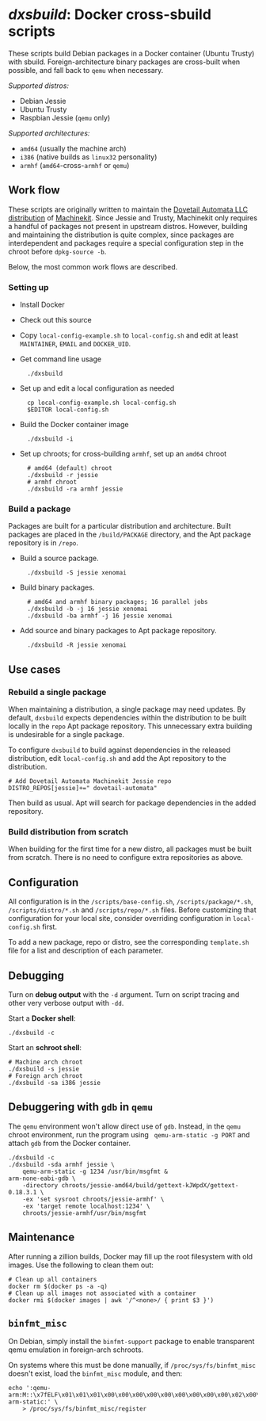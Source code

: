 # *dxsbuild*: Docker cross-sbuild scripts

These scripts build Debian packages in a Docker container (Ubuntu
Trusty) with sbuild. Foreign-architecture binary packages are
cross-built when possible, and fall back to `qemu` when necessary.

*Supported distros:*

- Debian Jessie
- Ubuntu Trusty
- Raspbian Jessie (`qemu` only)

*Supported architectures:*

- `amd64` (usually the machine arch)
- `i386` (native builds as `linux32` personality)
- `armhf` (`amd64`-cross-`armhf` or `qemu`)

## Work flow

These scripts are originally written to maintain the [Dovetail Automata
LLC distribution][1] of [Machinekit][2]. Since Jessie and Trusty, Machinekit
only requires a handful of packages not present in upstream distros.
However, building and maintaining the distribution is quite complex,
since packages are interdependent and packages require a special
configuration step in the chroot before `dpkg-source -b`.

Below, the most common work flows are described.

[1]: http://deb.dovetail-automata.com
[2]: http://machinekit.io

### Setting up

- Install Docker
- Check out this source
- Copy `local-config-example.sh` to `local-config.sh` and edit at least
  `MAINTAINER`, `EMAIL` and `DOCKER_UID`.
- Get command line usage

		./dxsbuild

- Set up and edit a local configuration as needed

		cp local-config-example.sh local-config.sh
		$EDITOR local-config.sh

- Build the Docker container image

		./dxsbuild -i

- Set up chroots; for cross-building `armhf`, set up an `amd64` chroot

		# amd64 (default) chroot
		./dxsbuild -r jessie
		# armhf chroot
		./dxsbuild -ra armhf jessie

### Build a package

Packages are built for a particular distribution and architecture.
Built packages are placed in the `/build/PACKAGE` directory, and the
Apt package repository is in `/repo`.

- Build a source package.

		./dxsbuild -S jessie xenomai

- Build binary packages.

		# amd64 and armhf binary packages; 16 parallel jobs
		./dxsbuild -b -j 16 jessie xenomai
		./dxsbuild -ba armhf -j 16 jessie xenomai

- Add source and binary packages to Apt package repository.

		./dxsbuild -R jessie xenomai

## Use cases

### Rebuild a single package

When maintaining a distribution, a single package may need updates. By
default, `dxsbuild` expects dependencies within the distribution to be
built locally in the `repo` Apt package repository. This unnecessary
extra building is undesirable for a single package.

To configure `dxsbuild` to build against dependencies in the released
distribution, edit `local-config.sh` and add the Apt repository to the
distribution.

	# Add Dovetail Automata Machinekit Jessie repo
	DISTRO_REPOS[jessie]+=" dovetail-automata"

Then build as usual.  Apt will search for package dependencies in the
added repository.

### Build distribution from scratch

When building for the first time for a new distro, all packages must
be built from scratch.  There is no need to configure extra
repositories as above.

## Configuration

All configuration is in the `/scripts/base-config.sh`,
`/scripts/package/*.sh`, `/scripts/distro/*.sh` and
`/scripts/repo/*.sh` files. Before customizing that configuration for
your local site, consider overriding configuration in
`local-config.sh` first.

To add a new package, repo or distro, see the corresponding
`template.sh` file for a list and description of each parameter.

## Debugging

Turn on **debug output** with the `-d` argument.  Turn on script tracing
and other very verbose output with `-dd`.

Start a **Docker shell**:

    ./dxsbuild -c

Start an **schroot shell**:

    # Machine arch chroot
    ./dxsbuild -s jessie
    # Foreign arch chroot
    ./dxsbuild -sa i386 jessie

## Debuggering with `gdb` in `qemu`

The `qemu` environment won't allow direct use of `gdb`. Instead, in
the `qemu` chroot environment, run the program using ` qemu-arm-static
-g PORT` and attach `gdb` from the Docker container.

    ./dxsbuild -c
    ./dxsbuild -sda armhf jessie \
        qemu-arm-static -g 1234 /usr/bin/msgfmt &
    arm-none-eabi-gdb \
        -directory chroots/jessie-amd64/build/gettext-kJWpdX/gettext-0.18.3.1 \
        -ex 'set sysroot chroots/jessie-armhf' \
        -ex 'target remote localhost:1234' \
        chroots/jessie-armhf/usr/bin/msgfmt

## Maintenance

After running a zillion builds, Docker may fill up the root filesystem
with old images.  Use the following to clean them out:

    # Clean up all containers
    docker rm $(docker ps -a -q)
    # Clean up all images not associated with a container
    docker rmi $(docker images | awk '/^<none>/ { print $3 }')

## `binfmt_misc`

On Debian, simply install the `binfmt-support` package to enable
transparent qemu emulation in foreign-arch schroots.

On systems where this must be done manually, if
`/proc/sys/fs/binfmt_misc` doesn't exist, load the `binfmt_misc`
module, and then:

    echo ':qemu-arm:M::\x7fELF\x01\x01\x01\x00\x00\x00\x00\x00\x00\x00\x00\x00\x02\x00\x28\x00:\xff\xff\xff\xff\xff\xff\xff\x00\xff\xff\xff\xff\xff\xff\xff\xff\xfe\xff\xff\xff:/usr/bin/qemu-arm-static:' \
        > /proc/sys/fs/binfmt_misc/register
